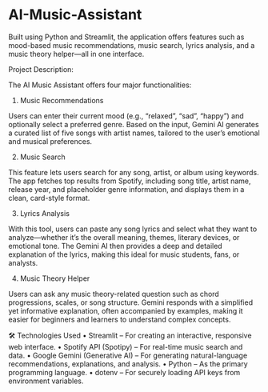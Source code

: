 # AI-Music-Assistant
Built using Python and Streamlit, the application offers features such as mood-based music recommendations, music search, lyrics analysis, and a music theory helper—all in one interface.


Project Description:

The AI Music Assistant offers four major functionalities:

1. Music Recommendations

Users can enter their current mood (e.g., “relaxed”, “sad”, “happy”) and optionally select a preferred genre. Based on the input, Gemini AI generates a curated list of five songs with artist names, tailored to the user’s emotional and musical preferences.

2. Music Search

This feature lets users search for any song, artist, or album using keywords. The app fetches top results from Spotify, including song title, artist name, release year, and placeholder genre information, and displays them in a clean, card-style format.

3. Lyrics Analysis

With this tool, users can paste any song lyrics and select what they want to analyze—whether it’s the overall meaning, themes, literary devices, or emotional tone. The Gemini AI then provides a deep and detailed explanation of the lyrics, making this ideal for music students, fans, or analysts.

4. Music Theory Helper

Users can ask any music theory-related question such as chord progressions, scales, or song structure. Gemini responds with a simplified yet informative explanation, often accompanied by examples, making it easier for beginners and learners to understand complex concepts.
 

🛠️ 
Technologies Used
•	Streamlit – For creating an interactive, responsive web interface.
•	Spotify API (Spotipy) – For real-time music search and data.
•	Google Gemini (Generative AI) – For generating natural-language recommendations, explanations, and analysis.
•	Python – As the primary programming language.
•	dotenv – For securely loading API keys from environment variables.

